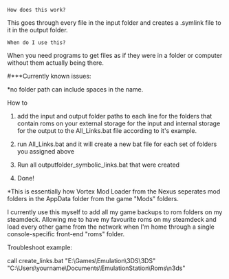 



	How does this work?

This goes through every file in the input folder and creates a .symlink file to it in the output folder.


	When do I use this?

When you need programs to get files as if they were in a folder or computer without them actually being there.




#***Currently known issues:
	
 *no folder path can include spaces in the name.


 How to

1. add the input and output folder paths to each line for the folders that contain roms on your external storage for the input and internal storage for the output to the All_Links.bat file according to it's example. 

2. run All_Links.bat and it will create a new bat file for each set of folders you assigned above

3. Run all outputfolder_symbolic_links.bat that were created

4. Done!


*This is essentially how Vortex Mod Loader from the Nexus seperates mod folders in the AppData folder from the game "Mods" folders.
 
I currently use this myself to add all my game backups to rom folders on my steamdeck. 
Allowing me to have my favourite roms on my steamdeck and load every other game from the network when I'm home through a single console-specific front-end "roms" folder.


Troubleshoot example:

call create_links.bat "E:\Games\Emulation\3DS\3DS" "C:\Users\yourname\Documents\EmulationStation\Roms\n3ds"
